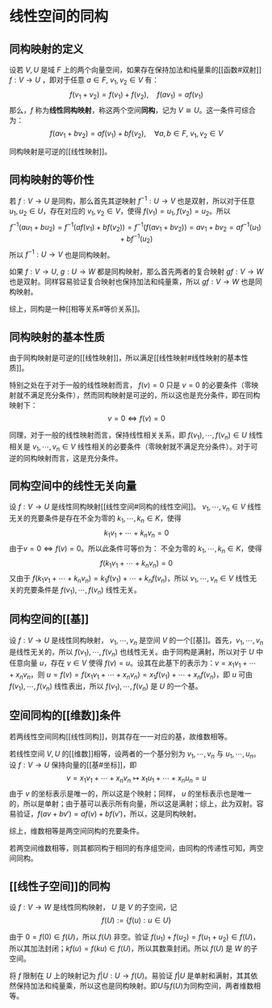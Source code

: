 # 线性空间的同构

## 同构映射的定义

设若 $V,U$ 是域 $F$ 上的两个向量空间，如果存在保持加法和纯量乘的[[函数#双射]] $f:V \to U$ ，即对于任意 $a \in F,\ v_1,v_2 \in V$ 有：
$$ f(v_1+v_2)=f(v_1)+f(v_2) ,\quad f(av_1)=af(v_1) $$
那么，$f$ 称为**线性同构映射**，称这两个空间**同构**，记为 $V\cong U$。这一条件可综合为：
$$ f(av_1+bv_2)=af(v_1)+bf(v_2) ,\quad \forall a,b \in F,\ v_1,v_2 \in V$$

同构映射是可逆的[[线性映射]]。

## 同构映射的等价性

若 $f:V \to U$ 是同构，那么首先其逆映射 $f^{-1}:U \to V$ 也是双射，所以对于任意 $u_1,u_2 \in U$，存在对应的 $v_1,v_2 \in V$，使得 $f(v_1)=u_1,f(v_2)=u_2$。所以
$$ f^{-1}(au_1+bu_2)=f^{-1}(af(v_1)+bf(v_2))=f^{-1}(f(av_1+bv_2))=av_1+bv_2=af^{-1}(u_1)+bf^{-1}(u_2) $$
所以 $f^{-1}:U \to V$ 也是同构映射。


如果 $f:V \to U,\ g:U \to W$ 都是同构映射，那么首先两者的复合映射 $g f:V \to W$ 也是双射。同样容易验证复合映射也保持加法和纯量乘，所以 $g f:V \to W$ 也是同构映射。

综上，同构是一种[[相等关系#等价关系]]。

## 同构映射的基本性质

由于同构映射是可逆的[[线性映射]]，所以满足[[线性映射#线性映射的基本性质]]。

特别之处在于对于一般的线性映射而言， $f(v)=0$ 只是 $v=0$ 的必要条件（零映射就不满足充分条件），然而同构映射是可逆的，所以这也是充分条件，即在同构映射下：
$$ v=0 \Longleftrightarrow f(v)=0 $$

同理，对于一般的线性映射而言，保持线性相关关系，即 $f(v_1),\cdots,f(v_n) \in U$ 线性相关是 $v_1,\cdots,v_n \in V$ 线性相关的必要条件（零映射就不满足充分条件）。对于可逆的同构映射而言，这是充分条件。

## 同构空间中的线性无关向量

设 $f:V \to U$ 是线性同构映射[[线性空间#同构的线性空间]]。 $v_1,\cdots,v_n \in V$ 线性无关的充要条件是存在不全为零的 $k_1,\cdots,k_n \in K$，使得
$$ k_1v_1+\cdots+k_n v_n=0 $$
由于$v=0 \Longleftrightarrow f(v)=0$。所以此条件可等价为：
不全为零的 $k_1,\cdots,k_n \in K$，使得
$$ f(k_1v_1+\cdots+k_n v_n)=0 $$
又由于 $f(k_1v_1+\cdots+k_n v_n)=k_1f(v_1)+\cdots+k_n f(v_n)$，所以 $v_1,\cdots,v_n \in V$ 线性无关的充要条件是 $f(v_1),\cdots,f(v_n)$ 线性无关。

## 同构空间的[[基]]

设 $f:V \to U$ 是线性同构映射， $v_1,\cdots,v_n$ 是空间 $V$ 的一个[[基]]。首先，$v_1,\cdots,v_n$ 是线性无关的，所以 $f(v_1),\cdots,f(v_n)$ 也线性无关。由于同构是满射，所以对于 $U$ 中任意向量 $u$，存在 $v \in V$ 使得 $f(v)=u$。设其在此基下的表示为：$v=x_1v_1+\cdots+x_nv_n$，则 $u=f(v)=f(x_1v_1+\cdots+x_nv_n)=x_1f(v_1)+\cdots+x_nf(v_n)$，即 $u$ 可由 $f(v_1),\cdots,f(v_n)$ 线性表出，所以 $f(v_1),\cdots,f(v_n)$ 是 $U$ 的一个基。

## 空间同构的[[维数]]条件

若两线性空间同构[[线性同构]]，则其存在一一对应的基，故维数相等。

若线性空间 $V,U$ 的[[维数]]相等，设两者的一个基分别为 $v_1,\cdots,v_n$ 与 $u_1,\cdots,u_n$。设 $f:V \to U$ 保持向量的[[基#坐标]]，即
$$ v=x_1v_1+\cdots+x_n v_n \longmapsto x_1 u_1+\cdots+x_n u_n = u$$
由于 $v$ 的坐标表示是唯一的，所以这是个映射；同样， $u$ 的坐标表示也是唯一的，所以是单射；由于基可以表示所有向量，所以这是满射；综上，此为双射。容易验证，$f(av+bv')=af(v)+bf(v')$，所以，这是同构映射。

综上，维数相等是两空间同构的充要条件。

若两空间维数相等，则其都同构于相同的有序组空间，由同构的传递性可知，两空间同构。

## [[线性子空间]]的同构

设 $f:V \to W$ 是线性同构映射， $U$ 是 $V$ 的子空间，记
$$ f(U):=\{ f(u):u \in U \} $$

由于 $0=f(0) \in f(U)$，所以 $f(U)$ 非空。验证 $f(u_1)+f(u_2)=f(u_1+u_2) \in f(U)$，所以其加法封闭；$kf(u)=f(ku) \in f(U)$，所以其数乘封闭。所以 $f(U)$ 是 $W$ 的子空间。

将 $f$ 限制在 $U$ 上的映射记为 $f|U:U \to f(U)$。易验证 $f|U$ 是单射和满射，其其依然保持加法和纯量乘，所以这也是同构映射。即$U$与$f(U)$为同构空间，两者维数相等。

